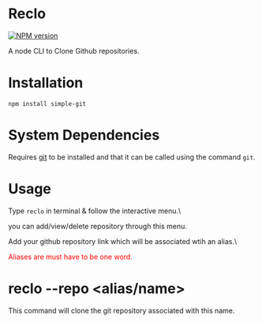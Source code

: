 # Reclo

[![NPM version](https://img.shields.io/static/v1?label=npm&message=1.0.5&color=blueviolet)](https://www.npmjs.com/package/reclo)

A  node CLI to Clone Github repositories.


# Installation

`npm install simple-git`

# System Dependencies

Requires [git](https://git-scm.com/downloads) to be installed and that it can be called using the command `git`.

# Usage

Type ```reclo``` in terminal & follow the interactive menu.\

you can add/view/delete repository through this menu.

Add  your github repository link which will be associated wtih an alias.\

<span style="color:red">Aliases are must have to be one word.</span>


# reclo --repo <alias/name>

This command will clone the git repository associated with this name.